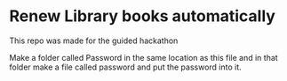 # Renew Library books automatically

This repo was made for the guided hackathon

Make a folder called Password in the same location as this file and in that folder make a file called password and put the password into it.

